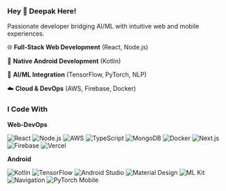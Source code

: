 ### Hey 👋 Deepak Here!

Passionate developer bridging AI/ML with intuitive web and mobile experiences.
          

🌐 **Full-Stack Web Development** (React, Node.js)

📱 **Native Android Development** (Kotlin)

🤖 **AI/ML Integration** (TensorFlow, PyTorch, NLP)

☁️ **Cloud & DevOps** (AWS, Firebase, Docker)


### I Code With
**Web-DevOps** 

 ![React](https://img.shields.io/badge/React-61DAFB?logo=react&logoColor=black)  ![Node.js](https://img.shields.io/badge/Node.js-339933?logo=node.js&logoColor=white)  ![AWS](https://img.shields.io/badge/AWS-232F3E?logo=amazon-aws&logoColor=white) 
 ![TypeScript](https://img.shields.io/badge/TypeScript-3178C6?logo=typescript&logoColor=white)  ![MongoDB](https://img.shields.io/badge/MongoDB-47A248?logo=mongodb&logoColor=white)  ![Docker](https://img.shields.io/badge/Docker-2496ED?logo=docker&logoColor=white) 
 ![Next.js](https://img.shields.io/badge/Next.js-000000?logo=next.js&logoColor=white)  ![Firebase](https://img.shields.io/badge/Firebase-FFCA28?logo=firebase&logoColor=black)  ![Vercel](https://img.shields.io/badge/Vercel-000000?logo=vercel&logoColor=white) 

**Android**

![Kotlin](https://img.shields.io/badge/Kotlin-7F52FF?logo=kotlin&logoColor=white)  ![TensorFlow](https://img.shields.io/badge/TensorFlow-FF6F00?logo=tensorflow&logoColor=white)  ![Android Studio](https://img.shields.io/badge/Android_Studio-3DDC84?logo=android-studio&logoColor=white)  ![Material Design](https://img.shields.io/badge/Material_Design-757575?logo=material-design&logoColor=white)  ![ML Kit](https://img.shields.io/badge/ML_Kit-4285F4?logo=google&logoColor=white) ![Navigation](https://img.shields.io/badge/Navigation-00579C?logo=android&logoColor=white)  ![PyTorch Mobile](https://img.shields.io/badge/PyTorch_Mobile-EE4C2C?logo=pytorch&logoColor=white) 





